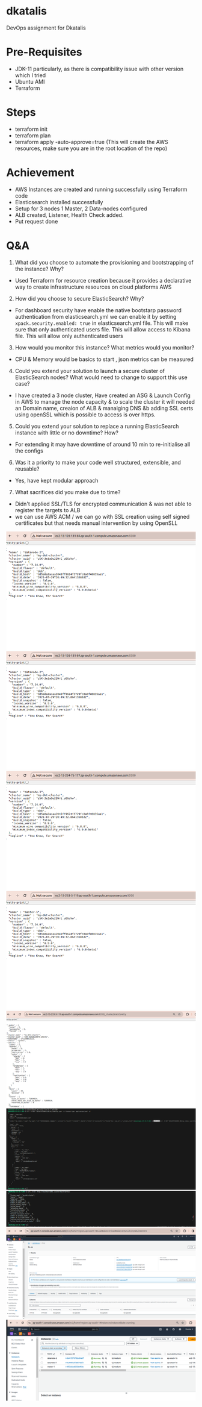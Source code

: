 # dkatalis
DevOps assignment for Dkatalis

# Pre-Requisites

- JDK-11 particularly, as there is compatibility issue with other version which I tried 
- Ubuntu AMI 
- Terraform

# Steps

- terraform init 
- terraform plan 
- terraform apply  -auto-approve=true (This will create the AWS resources, make sure you are in the root location of the repo)

# Achievement 

- AWS Instances are created and running successfully using Terraform code
- Elasticsearch installed successfully 
- Setup for 3 nodes 1 Master, 2 Data-nodes configured
- ALB created, Listener, Health Check added.  
- Put request done 


# Q&A 

1. What did you choose to automate the provisioning and bootstrapping of the instance? Why?
- Used Terraform for resource creation because it provides a declarative way to create infrastructure  resources on cloud platforms AWS

2. How did you choose to secure ElasticSearch? Why?
- For dashboard security have enable the native bootstarp password authentication from elasticsearch.yml
we can enable  it by setting `xpack.security.enabled: true` in elasticsearch.yml file. This will make sure that only authenticated users file. This will allow access to Kibana file. This will allow only authenticated users

3. How would you monitor this instance? What metrics would you monitor?
- CPU & Memory would be basics to start , json metrics can be measured 

4. Could you extend your solution to launch a secure cluster of ElasticSearch nodes? What
would need to change to support this use case?
- I have created a 3 node cluster, Have created an ASG & Launch Config in AWS to manage the node capacity & to scale the cluster it will needed an Domain name, creaion of ALB & manaiging DNS &b adding SSL certs using openSSL which is possible to access is over https.


5. Could you extend your solution to replace a running ElasticSearch instance with little or no
downtime? How?
- For extending it may have downtime of around 10 min to re-initialise all the configs 

6. Was it a priority to make your code well structured, extensible, and reusable?
-  Yes, have kept modular approach 

7. What sacrifices did you make due to time?
- Didn't applied SSL/TLS for encrypted communication & was not able to register the targets to ALB
- we can use AWS ACM / we can go with SSL creation using  self signed certificates but that needs manual intervention by using OpenSLL

![Alt text](image.png)
![Alt text](image-1.png)
![Alt text](image-2.png)
![Alt text](image-3.png)
![Alt text](image-4.png)
![Alt text](image-5.png)
![Alt text](image-6.png)
![Alt text](image-7.png)
![Alt text](image-8.png)